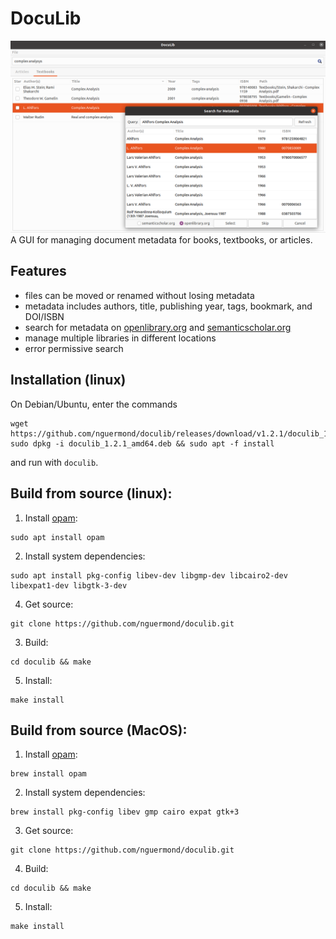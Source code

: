 # DocuLib
![screenshot.png](/icons/screenshot.png)
A GUI for managing document metadata for books, textbooks, or articles.

## Features
* files can be moved or renamed without losing metadata
* metadata includes authors, title, publishing year, tags, bookmark, and DOI/ISBN
* search for metadata on [openlibrary.org](https://openlibrary.org/) and [semanticscholar.org](https://www.semanticscholar.org/)
* manage multiple libraries in different locations
* error permissive search

## Installation (linux)
On Debian/Ubuntu, enter the commands
```
wget https://github.com/nguermond/doculib/releases/download/v1.2.1/doculib_1.2.1_amd64.deb
sudo dpkg -i doculib_1.2.1_amd64.deb && sudo apt -f install
```
and run with `doculib`.

## Build from source (linux):
1. Install [opam](https://opam.ocaml.org/):
```
sudo apt install opam
```
2. Install system dependencies:
```
sudo apt install pkg-config libev-dev libgmp-dev libcairo2-dev libexpat1-dev libgtk-3-dev
```
4. Get source:
```
git clone https://github.com/nguermond/doculib.git
```
3. Build:
```
cd doculib && make
```
5. Install:
```
make install
```

## Build from source (MacOS):
1. Install [opam](https://opam.ocaml.org/):
```
brew install opam
```
2. Install system dependencies:
```
brew install pkg-config libev gmp cairo expat gtk+3
```
3. Get source:
```
git clone https://github.com/nguermond/doculib.git
```
4. Build:
```
cd doculib && make
```
5. Install:
```
make install
```
